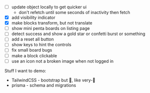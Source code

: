 * [ ] update object locally to get quicker ui
  * don't refetch until some seconds of inactivity then fetch
* [x] add visibility indicator
* [x] make blocks transform, but not translate
* [ ] show mini penta boards on listing page
* [ ] detect success and show a gold star or confetti burst or something
* [ ] add a reset all button
* [ ] show keys to hint the controls
* [ ] fix small board bugs
* [ ] make a block clickable
* [ ] use an icon not a broken image when not logged in

Stuff I want to demo:
* TailwindCSS - bootstrap but 🍄, like very-🍄
* prisma - schema and migrations